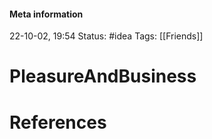 #### Meta information
22-10-02, 19:54
Status: #idea
Tags: [[Friends]]





# PleasureAndBusiness







# References
